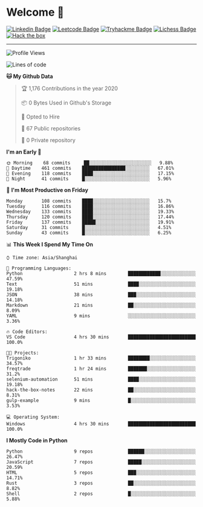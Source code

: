 # Welcome 👋

[![Linkedin Badge](https://img.shields.io/badge/-PedroTorres-blue?style=flat-square&logo=Linkedin&logoColor=white&link=https://www.linkedin.com/in/PedroTorres/)](https://www.linkedin.com/in/pedro-torres-cruz/)
[![Leetcode Badge](https://img.shields.io/badge/profile-leetcode-green)](https://leetcode.com/corfucinas/)
[![Tryhackme Badge](https://img.shields.io/badge/profile-tryhackme-blue)](https://tryhackme.com/p/Corfucinas/)
[![Lichess Badge](https://img.shields.io/badge/challenge_me-lichess-yellow)](https://lichess.org/@/Corfucinas)
[![Hack the box](https://img.shields.io/badge/hack_the_box-profile-red)](https://www.hackthebox.eu/profile/375826)

---

<!--START_SECTION:waka-->
![Profile Views](http://img.shields.io/badge/Profile%20Views-5-blue)

![Lines of code](https://img.shields.io/badge/From%20Hello%20World%20I%27ve%20Written-11.7%20million%20Lines%20of%20code-blue)

**🐱 My Github Data** 

> 🏆 1,176 Contributions in the year 2020
 > 
> 📦 0 Bytes Used in Github's Storage 
 > 
> 💼 Opted to Hire
 > 
> 📜 67 Public repositories
 > 
> 🔑 0 Private repository 
 > 
**I'm an Early 🐤** 

```text
🌞 Morning    68 commits     ██░░░░░░░░░░░░░░░░░░░░░░░   9.88% 
🌆 Daytime    461 commits    ████████████████░░░░░░░░░   67.01% 
🌃 Evening    118 commits    ████░░░░░░░░░░░░░░░░░░░░░   17.15% 
🌙 Night      41 commits     █░░░░░░░░░░░░░░░░░░░░░░░░   5.96%

```
📅 **I'm Most Productive on Friday** 

```text
Monday       108 commits    ████░░░░░░░░░░░░░░░░░░░░░   15.7% 
Tuesday      116 commits    ████░░░░░░░░░░░░░░░░░░░░░   16.86% 
Wednesday    133 commits    ████░░░░░░░░░░░░░░░░░░░░░   19.33% 
Thursday     120 commits    ████░░░░░░░░░░░░░░░░░░░░░   17.44% 
Friday       137 commits    █████░░░░░░░░░░░░░░░░░░░░   19.91% 
Saturday     31 commits     █░░░░░░░░░░░░░░░░░░░░░░░░   4.51% 
Sunday       43 commits     █░░░░░░░░░░░░░░░░░░░░░░░░   6.25%

```


📊 **This Week I Spend My Time On** 

```text
⌚︎ Time zone: Asia/Shanghai

💬 Programming Languages: 
Python                   2 hrs 8 mins        ████████████░░░░░░░░░░░░░   47.59% 
Text                     51 mins             ████░░░░░░░░░░░░░░░░░░░░░   19.18% 
JSON                     38 mins             ███░░░░░░░░░░░░░░░░░░░░░░   14.18% 
Markdown                 21 mins             ██░░░░░░░░░░░░░░░░░░░░░░░   8.09% 
YAML                     9 mins              ░░░░░░░░░░░░░░░░░░░░░░░░░   3.36%

🔥 Code Editors: 
VS Code                  4 hrs 30 mins       █████████████████████████   100.0%

🐱‍💻 Projects: 
Trigoniko                1 hr 33 mins        ████████░░░░░░░░░░░░░░░░░   34.57% 
freqtrade                1 hr 24 mins        ███████░░░░░░░░░░░░░░░░░░   31.2% 
selenium-automation      51 mins             ████░░░░░░░░░░░░░░░░░░░░░   19.18% 
hack-the-box-notes       22 mins             ██░░░░░░░░░░░░░░░░░░░░░░░   8.31% 
gulp-example             9 mins              █░░░░░░░░░░░░░░░░░░░░░░░░   3.53%

💻 Operating System: 
Windows                  4 hrs 30 mins       █████████████████████████   100.0%

```

**I Mostly Code in Python** 

```text
Python                   9 repos             ██████░░░░░░░░░░░░░░░░░░░   26.47% 
JavaScript               7 repos             █████░░░░░░░░░░░░░░░░░░░░   20.59% 
HTML                     5 repos             ███░░░░░░░░░░░░░░░░░░░░░░   14.71% 
Rust                     3 repos             ██░░░░░░░░░░░░░░░░░░░░░░░   8.82% 
Shell                    2 repos             █░░░░░░░░░░░░░░░░░░░░░░░░   5.88%

```



<!--END_SECTION:waka-->
